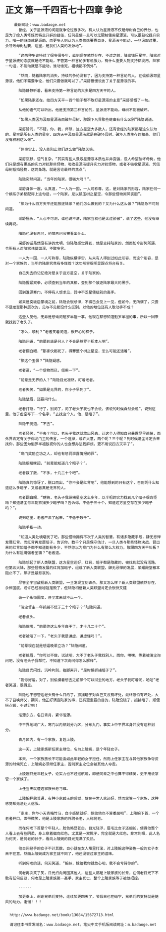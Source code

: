 # 正文 第一千四百七十四章 争论
        最新网址：www.badaoge.net
          曾经，关于星源液的问题就争论过很多次，有人认为星源液不仅是母树自己的养分，也是为了给人类修炼而特意开辟的捷径，任何星使一旦可以无限制使用星源液，可以很轻松提升实力，唯一的麻烦就是源劫，而更多人则认为人类修炼要靠自身，星源液不能动，一旦汲取过重，会导致母树枯萎，这里，是我们人类的发源地”。
      
          “这两种争论持续了很多很多年，直到现在依然存在，不过之前，陆家镇压星空，陆家对于星源液的态度就是绝不能动，不管第一种言论多有说服力，有什么重要人物支持都没用，陆家一句话，不能动就是不能动，谁动谁死，祖境都不例外”。
      
          “然而，随着陆家的消失，持续的争论没有了，因为支持第一种言论的人，在偷偷汲取星源液，他们不需要争论，他们只要做就可以了…”采舒慢慢说出了关于星源液的事。
      
          陆隐静静听着，看来支持第一种言论的大多是四方天平的人。
      
          “如果陆家还在，给四方天平一百个胆子都不敢打星源液的主意”采舒感慨了一句。
      
          从他的语气可以听出，他是支持第二种言论的，星源液不能动，母树不能被破坏。
      
          “如果人类因为汲取星源液而破坏母树，那跟下凡界那些蛀虫有什么区别”陆隐说道。
      
          采舒赞同，“不错，你，我，师尊，这方星空大多数人，还有曾经的陆家都是这么认为的，星空是所有人类的星空，四方天平汲取星源液就是在破坏母树，破坏人类生存的根基，他们没有权利这么做”。
      
          “但事实上，没人能阻止他们这么做”陆隐苦笑。
      
          采舒沉默，语气复杂，“其实有些人汲取星源液本质也并非变强，没人希望破坏母树，他们只是想有更高的实力对抗那些怪物，吸收星源液提升实力对抗怪物，或者不吸收星源液，凭借母树抵挡怪物，这两条路，就是言论最终的焦点”。
      
          陆隐突然问道，“当年的陆家，很强大吗？”。
      
          采舒身体一震，认真道，“一人为一国，一人可称尊，这，是对陆家的形容，陆家任何一个嫡系子弟都配得上这句话，一个陆家，足以镇压树之星空，令那些怪物闻风丧胆”。
      
          “那为什么四方天平还能放逐陆家？他们怎么做到的？又为什么这么做？”陆隐急不可耐问道。
      
          采舒摇头，“人心不可测，谁也说不清，陆家当初也是太过骄傲”，说了这些，他没有继续再说。
      
          陆隐也没有再问，他怕再问会被看出什么。
      
          采舒的话虽然没有讲的太明，但陆隐感觉得到，他是支持陆家的，然而如今形势所逼，令所有人对陆家讳莫如深，不敢多言。
      
          一人为一国，一人可称尊，陆隐纵横宇宙，从未有人得到过如此形容，而这个形容，是对一个家族的，当年的陆家究竟有多辉煌？这句形容很明显跟点将台有关。
      
          自己失去的记忆绝对是关于这方星空，关于陆家的。
      
          陆隐握紧双拳，必须查到当年的真相，查到那个放逐陆家最大的黑手。
      
          回到淮源寒门，不停有人想求见，其中不乏星使级别的高手。
      
          如果是突破启蒙境之前，陆隐会很忌惮，不得已会见上一见，但如今，无所谓了，只要不是龙奎那种层次的，见与不见都没什么区别，以他的地位还有人敢动手不成？
      
          这些人见他，无非是想询问魁罗半祖一事，他现在都想知道魁罗半祖的事，所以一回来就找到了老头子。
      
          “怎么，顺利？”老者笑着问道，很开心的样子。
      
          陆隐问道，“前辈到底是何人？不会是魁罗半祖本人吧”。
      
          老者翻白眼，“那家伙都死了，得罪整个树之星空，怎么可能还活着”。
      
          “那这个玉佩？”陆隐疑惑。
      
          老者道，“一个信物而已，借用一下”。
      
          “前辈是无界的人？”陆隐目光凛然，盯着老者。
      
          老者失笑，“如果是无界的，你小子早死了”。
      
          陆隐皱眉，还要问什么。
      
          老者打断，“行了，别问了，问了老头子我也不会说，该说的时候自然会说”，说到这里，他于虚空写下一个名字，“去找这个人，他，是暗子”。
      
          陆隐干脆道，“不去”。
      
          老者怪笑，“不去？可以，老头子我这就放出风去，让这个人得知自己暴露尽早逃掉，而外界肯定有关于你龙门主的传言，一个逃掉，或许大意，两个呢？三个呢？到时候清尘肯定会来找你，那些因为魁罗半祖敌视你的人也会想办法找麻烦，更不用说四方天平了”。
      
          “寒门奖励立功之人，却也有惩罚泄露情报的罪”。
      
          陆隐眼睛眯起，“前辈能知道几个暗子？”。
      
          老者数了数，“不多，十几二十个吧”。
      
          陆隐真的惊讶了，脱口而出，“你不会是红背吧”，他能想到的只有这个，否则凭什么知道这么多暗子，又或者真是无界的人。
      
          老者翻白眼，“瞎猜，老头子我纵横星空这么多年，以半祖的实力找到几个暗子很奇怪吗？知道清尘每年能抓捕多少暗子吗？告诉你，不低于三十个，知道这方星空存在多少暗子吗？”。
      
          说到这里，老者严肃了起来，“不低于数千”。
      
          陆隐手指一动。
      
          “知道人类处境堪忧了吧，那些怪物拥有不次于人类的智慧，有诸多隐藏手段，肆无忌惮发展红背，而红背再发展暗子，告诉你，数千个只是保守估计，一旦人类与那些怪物决战，冒出来的红背加暗子都不知道能有多少，不然你以为寒门为什么有那么大权力，敢跟四方天平叫板？为什么有祖境强者坐镇？”老者道。
      
          陆隐想起了新人类联盟，这方星空还好，红背，暗子都是隐藏的，被找到就没有活路，但第五大陆，那些怪物发展的红背加暗子，组成了新人类联盟，肆无忌惮的发展，荣耀殿堂根本阻止不了，那才是最悲哀的。
      
          尽管全宇宙敌视新人类联盟，一旦发现立刻诛杀，那又怎么样？新人类联盟依然存在，永恒国度，或许已经被秘祖摧毁了，但陆隐相信新人类联盟肯定会很快又建
      
          造一个永恒国度，甚至本来就不止一个。
      
          “清尘督主一年抓捕不低于三十个暗子？”陆隐问道。
      
          老者点头。
      
          陆隐抿嘴，“前辈你这么多年白干了，才十几二十个”。
      
          老者被噎了一下，“老头子我是谦虚，谦虚懂吗？”。
      
          “前辈现在就是想逼晚辈立功？”陆隐问道。
      
          老者挑眉，“你可以不做，试试吧，大不了老头子我找别人，而你，嘿嘿，等着被清尘询问吧，没有老头子我帮忙，不知道下次询问你怎么解释”。
      
          陆隐目光闪烁，沉吟片刻，抬脚离开，“是时候抓捕暗子了”。
      
          “祝你好运，对了，别偷摸着想去之前那个可以回去的地方，老头子我盯着呢，哈哈”老者笑道，很得意。
      
          陆隐也不想管这老头有什么目的了，抓捕暗子对自己又没有坏处，最终哪怕有坏处，大不了召唤师父，期间，他正好调查陆家的事，还有更重要的目的，陆隐没钱了，抓捕暗子，顺便捞点钱，不过分吧！
      
          淮源东方，名曰青月，紧邻淮源。
      
          中平界地域广大，寒门以内部划分九区，分布九门，事实上中平界本身并没有这种划分。
      
          青月区内，有一个家族，复姓上陵。
      
          这一天，上陵家族新任家主继位，名为上陵婉，是个年轻女子。
      
          本来，一个家族族长不可能由如此年轻的女子担任，然而上任家主在与其他家族争夺资源的时候死亡，上陵婉必须继任家主，否则家主之位会被其他人夺走。
      
          上陵婉只是年轻女子，论实力也不过巡航境，即便同辈之中也算不得精英，更不用说掌管一个家族了。
      
          上任当天就遭遇家族长老刁难。
      
          上陵婉样貌普通，有种小家碧玉的感觉，放在平常人家还好，然而掌管一个家族，这种感觉却无法让人信服。
      
          “家主，你与小天青梅竹马，自小感情就好，嫁给他也不算委屈吧”，上陵婉下首，一个老者开口，面带微笑，他是上陵家族的外聘长老，人称何老。
      
          而在何老下首是个年轻人，脸色略显苍白，目光轻浮，眉毛比女子还细长，使得他整个人看上去有些阴柔，身上穿着偏向红色，尤其是一双靴子，完全就是大红色，非常刺眼，此人名为何天，是何老的孙子，看向上陵婉的目光充满了炙热。
      
          他自问经手的女子不计其数，自小就在女人堆里打滚，对上陵婉这种姿色一般的女子本来不在意，然而上陵婉成为家主就不同了，他还没尝过家主的滋味。
      
          听到何老的话，何天笑道，“婉妹，嫁给我你就放心吧，我不会亏待你的”。
      
          何老再次笑了笑，目光扫向周围其他人，这些人都是上陵家族的长辈，在何老目光下不敢有任何反驳，何老是上陵家族第一高手，家主死亡，整个上陵家族等于被他把控。
      
          ------
      
          加更奉上，谢谢兄弟们支持，连续加更四天了，节假日也在码字，兄弟们的支持就是随风的动力，谢谢！！！
      
      
      http://www.badaoge.net/book/13084/15672713.html
      
      请记住本书首发域名：www.badaoge.net。笔尖中文手机版阅读网址：m.badaoge.net